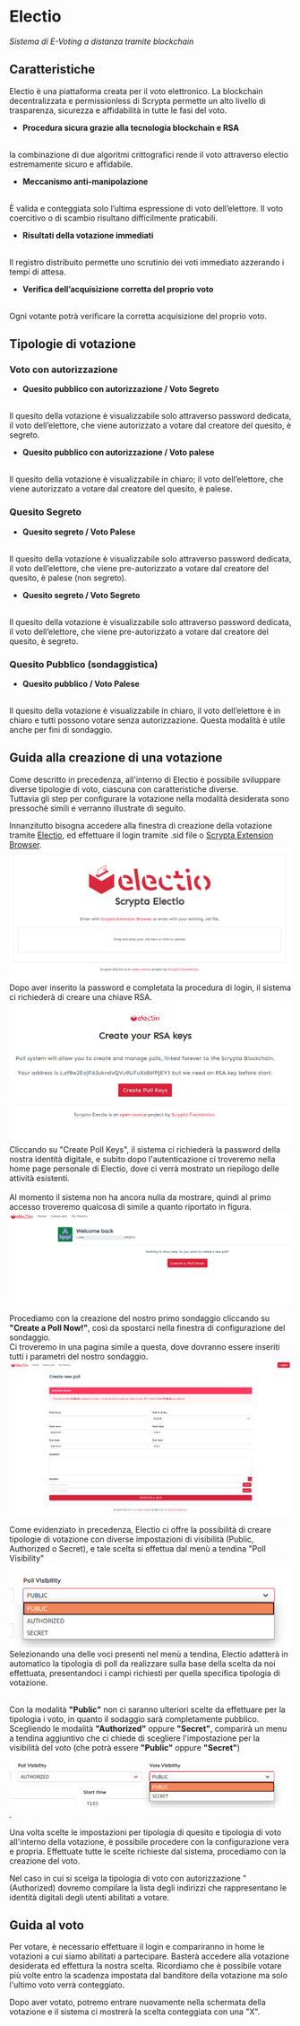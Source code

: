 # Electio
*Sistema di E-Voting a distanza tramite blockchain*

## Caratteristiche

Electio è una piattaforma creata per il voto elettronico. La blockchain decentralizzata e permissionless di Scrypta permette un alto livello di trasparenza, sicurezza e affidabilità in tutte le fasi del voto.

- **Procedura sicura grazie alla tecnologia blockchain e RSA**
<br>
la combinazione di due algoritmi crittografici rende il voto attraverso electio estremamente sicuro e affidabile.

- **Meccanismo anti-manipolazione** 
<br>
È valida e conteggiata solo l’ultima espressione di voto dell’elettore. Il voto coercitivo o di scambio risultano difficilmente praticabili.

- **Risultati della votazione immediati**
<br>
Il registro distribuito permette uno scrutinio dei voti immediato azzerando i tempi di attesa.

- **Verifica dell’acquisizione corretta del proprio voto**
<br> 
Ogni votante potrà verificare la corretta acquisizione del proprio voto.

## Tipologie di votazione

### Voto con autorizzazione

- **Quesito pubblico con autorizzazione / Voto Segreto**
<br>
Il quesito della votazione è visualizzabile solo attraverso password dedicata, il voto dell’elettore, che viene autorizzato a votare dal creatore del quesito, è segreto.

- **Quesito pubblico con autorizzazione / Voto palese**
<br>
Il quesito della votazione è visualizzabile in chiaro;  il voto dell’elettore,  che viene autorizzato a votare dal creatore del quesito, è palese.

### Quesito Segreto

- **Quesito segreto / Voto Palese**
<br>
Il quesito della votazione è visualizzabile solo attraverso password dedicata, il voto dell’elettore, che viene pre-autorizzato a votare dal creatore del quesito, è palese (non segreto).

- **Quesito segreto / Voto Segreto**
<br>
Il quesito della votazione è visualizzabile solo attraverso password dedicata, il voto dell’elettore, che viene pre-autorizzato a votare dal creatore del quesito, è segreto.

### Quesito Pubblico (sondaggistica)

- **Quesito pubblico / Voto Palese**
<br>
Il quesito della votazione è visualizzabile in chiaro, il voto dell’elettore è in chiaro e tutti possono votare senza autorizzazione. Questa modalità è utile anche per fini di sondaggio.

## Guida alla creazione di una votazione

Come descritto in precedenza, all'interno di Electio è possibile sviluppare diverse tipologie di voto, ciascuna con caratteristiche diverse.
<br>Tuttavia gli step per configurare la votazione nella modalità desiderata sono pressochè simili e verranno illustrate di seguito.

Innanzitutto bisogna accedere alla finestra di creazione della votazione tramite [Electio](https://vote.electio.app/#/), ed effettuare il login tramite .sid file o [Scrypta Extension Browser](https://id.scryptachain.org/).
![Electio](../.vuepress/public/assets/electio/login.png)
<br>Dopo aver inserito la password e completata la procedura di login, il sistema ci richiederà di creare una chiave RSA.
![Electio](../.vuepress/public/assets/electio/rsa.png)
<br>Cliccando su "Create Poll Keys", il sistema ci richiederà la password della nostra identità digitale, e subito dopo l'autenticazione ci troveremo nella home page personale di Electio, dove ci verrà mostrato un riepilogo delle attività esistenti.
<br><br>Al momento il sistema non ha ancora nulla da mostrare, quindi al primo accesso troveremo qualcosa di simile a quanto riportato in figura.
![Electio](../.vuepress/public/assets/electio/main_empty.png)

Procediamo con la creazione del nostro primo sondaggio cliccando su **"Create a Poll Now!"**, così da spostarci nella  finestra di configurazione del sondaggio.
<br>Ci troveremo in una pagina simile a questa, dove dovranno essere inseriti tutti i parametri del nostro sondaggio.
![Electio](../.vuepress/public/assets/electio/full.png)


Come evidenziato in precedenza, Electio ci offre la possibilità di creare tipologie di votazione con diverse impostazioni di visibilità (Public, Authorized o Secret), e tale scelta si effettua dal menù a tendina "Poll Visibility"
![Electio](../.vuepress/public/assets/electio/type_poll.png)
Selezionando una delle voci presenti nel menù a tendina, Electio adatterà in automatico la tipologia di poll da realizzare sulla base della scelta da noi effettuata, presentandoci i campi richiesti per quella specifica tipologia di votazione.

<br>Con la modalità **"Public"** non ci saranno ulteriori scelte da effettuare per la tipologia i voto, in quanto il sodaggio sarà completamente pubblico.
<br>Scegliendo le modalità **"Authorized"** oppure **"Secret"**, comparirà un menu a tendina aggiuntivo che ci chiede di scegliere l'impostazione per la visibilità del voto (che potrà essere **"Public"** oppure **"Secret"**)
![Electio](../.vuepress/public/assets/electio/dropdown.png).

Una volta scelte le impostazioni per tipologia di quesito e tipologia di voto all'interno della votazione, è possibile procedere con la configurazione vera e propria. Effettuate tutte le scelte richieste dal sistema, procediamo con la creazione del voto.

Nel caso in cui si scelga la tipologia di voto con autorizzazione "(Authorized) dovremo compilare la lista degli indirizzi che rappresentano le identità digitali degli utenti abilitati a votare.

## Guida al voto
Per votare, è necessario effettuare il login e compariranno in home le votazioni a cui siamo abilitati a partecipare. Basterà accedere alla votazione desiderata ed effettura la nostra scelta. Ricordiamo che è possibile votare più volte entro la scadenza impostata dal banditore della votazione ma solo l'ultimo voto verrà conteggiato.

Dopo aver votato, potremo entrare nuovamente nella schermata della votazione e il sistema ci mostrerà  la scelta conteggiata con una "X". 
